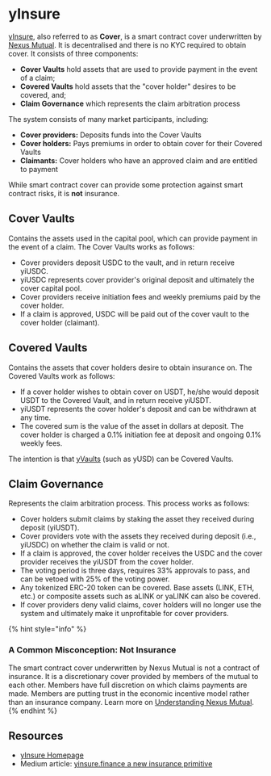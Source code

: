 # yInsure

[yInsure](https://yinsure.finance/), also referred to as **Cover**, is a smart contract cover underwritten by [Nexus Mutual](https://nexusmutual.io/). It is decentralised and there is no KYC required to obtain cover. It consists of three components:

- **Cover Vaults** hold assets that are used to provide payment in the event of a claim;
- **Covered Vaults** hold assets that the "cover holder" desires to be covered, and;
- **Claim Governance** which represents the claim arbitration process

The system consists of many market participants, including:

- **Cover providers:** Deposits funds into the Cover Vaults
- **Cover holders:** Pays premiums in order to obtain cover for their Covered Vaults
- **Claimants:** Cover holders who have an approved claim and are entitled to payment

While smart contract cover can provide some protection against smart contract risks, it is **not** insurance.

## Cover Vaults

Contains the assets used in the capital pool, which can provide payment in the event of a claim. The Cover Vaults works as follows:

- Cover providers deposit USDC to the vault, and in return receive yiUSDC.
- yiUSDC represents cover provider's original deposit and ultimately the cover capital pool.
- Cover providers receive initiation fees and weekly premiums paid by the cover holder.
- If a claim is approved, USDC will be paid out of the cover vault to the cover holder \(claimant\).

## Covered Vaults

Contains the assets that cover holders desire to obtain insurance on. The Covered Vaults work as follows:

- If a cover holder wishes to obtain cover on USDT, he/she would deposit USDT to the Covered Vault, and in return receive yiUSDT.
- yiUSDT represents the cover holder's deposit and can be withdrawn at any time.
- The covered sum is the value of the asset in dollars at deposit. The cover holder is charged a 0.1% initiation fee at deposit and ongoing 0.1% weekly fees.

The intention is that [yVaults](https://yearn.finance/vaults) \(such as yUSD\) can be Covered Vaults.

## Claim Governance

Represents the claim arbitration process. This process works as follows:

- Cover holders submit claims by staking the asset they received during deposit \(yiUSDT\).
- Cover providers vote with the assets they received during deposit \(i.e., yiUSDC\) on whether the claim is valid or not.
- If a claim is approved, the cover holder receives the USDC and the cover provider receives the yiUSDT from the cover holder.
- The voting period is three days, requires 33% approvals to pass, and can be vetoed with 25% of the voting power.
- Any tokenized ERC-20 token can be covered. Base assets \(LINK, ETH, etc.\) or composite assets such as aLINK or yaLINK can also be covered.
- If cover providers deny valid claims, cover holders will no longer use the system and ultimately make it unprofitable for cover providers.

{% hint style="info" %}

### **A Common Misconception: Not Insurance** <a id="9521"></a>

The smart contract cover underwritten by Nexus Mutual is not a contract of insurance. It is a discretionary cover provided by members of the mutual to each other. Members have full discretion on which claims payments are made. Members are putting trust in the economic incentive model rather than an insurance company. Learn more on [Understanding Nexus Mutual](https://medium.com/nexus-mutual/understanding-nexus-mutual-bb2946dad919).
{% endhint %}

## Resources

- [yInsure Homepage](http://yinsure.finance/)
- Medium article: [yinsure.finance a new insurance primitive](https://medium.com/iearn/yinsure-finance-a-new-insurance-primitive-77d5d4217896)
